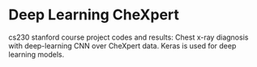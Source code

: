 # Deep Learning CheXpert
cs230 stanford course project codes and results: Chest x-ray diagnosis with deep-learning CNN over CheXpert data.
Keras is used for deep learning models.
 
